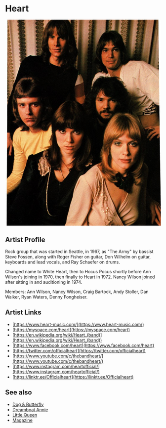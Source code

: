# Heart

![](../../assets/artists/Heart.png)

## Artist Profile

Rock group that was started in Seattle, in 1967, as "The Army" by bassist Steve Fossen, along with Roger Fisher on guitar, Don Wilhelm on guitar, keyboards and lead vocals, and Ray Schaefer on drums.

Changed name to White Heart, then to Hocus Pocus shortly before Ann Wilson's joining in 1970, then finally to Heart in 1972. Nancy Wilson joined after sitting in and auditioning in 1974.

Members: Ann Wilson, Nancy Wilson, Craig Bartock, Andy Stoller, Dan Walker, Ryan Waters, Denny Fongheiser.

## Artist Links

- [https://www.heart-music.com/](https://www.heart-music.com/)
- [https://myspace.com/heart](https://myspace.com/heart)
- [https://en.wikipedia.org/wiki/Heart_(band)](https://en.wikipedia.org/wiki/Heart_(band))
- [https://www.facebook.com/heart](https://www.facebook.com/heart)
- [https://twitter.com/officialheart](https://twitter.com/officialheart)
- [https://www.youtube.com/c/thebandheart/](https://www.youtube.com/c/thebandheart/)
- [https://www.instagram.com/heartofficial/](https://www.instagram.com/heartofficial/)
- [https://linktr.ee/Officialheart](https://linktr.ee/Officialheart)


## See also

- [Dog & Butterfly](Dog_and_Butterfly.md)
- [Dreamboat Annie](Dreamboat_Annie.md)
- [Little Queen](Little_Queen.md)
- [Magazine](Magazine.md)
